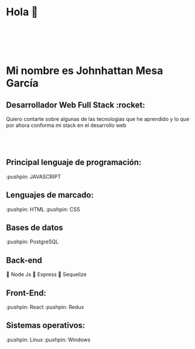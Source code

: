 <h1>Hola 👋 </h1>
<BR>
<BR>
<BR>
<BR>

<h1>Mi nombre es Johnhattan Mesa García</h1>
<h2>Desarrollador Web Full Stack :rocket: </h2>

Quiero contarte sobre algunas de las tecnologias que he aprendido y lo que por ahora conforma mi stack en el desarrollo web
<BR>
<BR>
<BR>
<BR>


<h2> Principal lenguaje de programación: </h2>
:pushpin: JAVASCRIPT

 <h2>Lenguajes de marcado: </h2>
:pushpin: HTML 
:pushpin: CSS 


<h2>Bases de datos</h2>
:pushpin: PostgreSQL

<h2>Back-end</h2>

:pushpin: Node Js 
:pushpin: Express 
:pushpin: Sequelize



<h2>Front-End:</h2>
:pushpin: React
:pushpin: Redux

<h2>Sistemas operativos:</h2>
:pushpin: Linux
:pushpin: Windows
